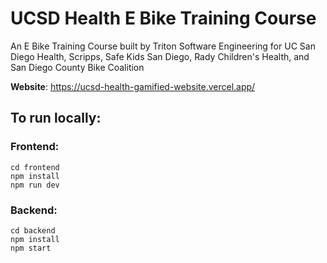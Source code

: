 # UCSD Health E Bike Training Course
An E Bike Training Course built by Triton Software Engineering for UC San Diego Health, Scripps, Safe Kids San Diego, Rady Children's Health, and San Diego County Bike Coalition

**Website**: https://ucsd-health-gamified-website.vercel.app/ 

## To run locally:
### Frontend:

`cd frontend`  
`npm install`  
`npm run dev`

### Backend:

`cd backend`  
`npm install`  
`npm start`
